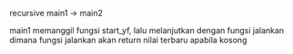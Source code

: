 recursive main1 -> main2

main1 memanggil fungsi start_yf, lalu melanjutkan dengan fungsi jalankan dimana fungsi jalankan akan return nilai terbaru apabila kosong
